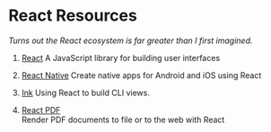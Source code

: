 # React Resources

_Turns out the React ecosystem is far greater than I first imagined._

1. [React](https://reactjs.org/)
   A JavaScript library for building user interfaces

2. [React Native](https://facebook.github.io/react-native/)
   Create native apps for Android and iOS using React

3. [Ink](https://github.com/vadimdemedes/ink)
   Using React to build CLI views.

4. [React PDF](https://react-pdf.org/)  
   Render PDF documents to file or to the web with React
